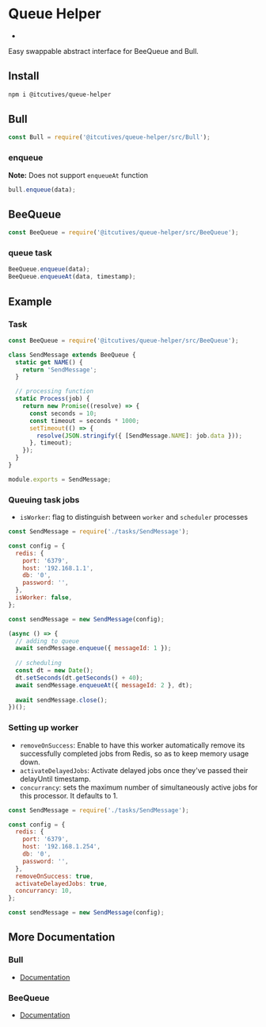 # Queue Helper
-
Easy swappable abstract interface for BeeQueue and Bull.

## Install

```bash
npm i @itcutives/queue-helper
```

## Bull

```js
const Bull = require('@itcutives/queue-helper/src/Bull');
```

### enqueue

**Note:** Does not support `enqueueAt` function

```js
bull.enqueue(data);
```

## BeeQueue

```js
const BeeQueue = require('@itcutives/queue-helper/src/BeeQueue');
```

### queue task

```js
BeeQueue.enqueue(data);
BeeQueue.enqueueAt(data, timestamp);
```

## Example


### Task

```js
const BeeQueue = require('@itcutives/queue-helper/src/BeeQueue');

class SendMessage extends BeeQueue {
  static get NAME() {
    return 'SendMessage';
  }

  // processing function
  static Process(job) {
    return new Promise((resolve) => {
      const seconds = 10;
      const timeout = seconds * 1000;
      setTimeout(() => {
        resolve(JSON.stringify({ [SendMessage.NAME]: job.data }));
      }, timeout);
    });
  }
}

module.exports = SendMessage;
```

### Queuing task jobs

- `isWorker`: flag to distinguish between `worker` and `scheduler` processes

```js
const SendMessage = require('./tasks/SendMessage');

const config = {
  redis: {
    port: '6379',
    host: '192.168.1.1',
    db: '0',
    password: '',
  },
  isWorker: false,
};

const sendMessage = new SendMessage(config);

(async () => {
  // adding to queue
  await sendMessage.enqueue({ messageId: 1 });
  
  // scheduling
  const dt = new Date();
  dt.setSeconds(dt.getSeconds() + 40);
  await sendMessage.enqueueAt({ messageId: 2 }, dt);
  
  await sendMessage.close();
})();
```

### Setting up worker

- `removeOnSuccess`: Enable to have this worker automatically remove its successfully completed jobs from Redis, so as to keep memory usage down.
- `activateDelayedJobs`: Activate delayed jobs once they've passed their delayUntil timestamp.
- `concurrancy`: sets the maximum number of simultaneously active jobs for this processor. It defaults to 1.

```js
const SendMessage = require('./tasks/SendMessage');

const config = {
  redis: {
    port: '6379',
    host: '192.168.1.254',
    db: '0',
    password: '',
  },
  removeOnSuccess: true,
  activateDelayedJobs: true,
  concurrancy: 10,
};

const sendMessage = new SendMessage(config);
```

## More Documentation

### Bull

- [Documentation](https://github.com/bee-queue/bee-queue)

### BeeQueue

- [Documentation](https://github.com/OptimalBits/bull/blob/develop/REFERENCE.md)
